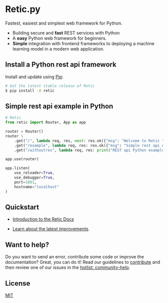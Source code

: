 # Retic.<span></span>py

Fastest, easiest and simplest web framework for Python.

* Building secure and **fast** REST services with Python
* A **easy** Python web framework for beginners.
* **Simple** integration with frontend frameworks to deploying a machine learning model in a modern web application.

## Install a Python rest api framework

Install and update using [Pip](https://pypi.org/):

```sh
# Get the latest stable release of Retic
$ pip install -U retic
```

## Simple rest api example in Python

```Python
# Retic
from retic import Router, App as app

router = Router()
router \
    .get("/", lambda req, res, next: res.ok({"msg": "Welcome to Retic ^^"})) \
    .get("/example", lambda req, res: res.ok({"msg": "Simple rest api example in Python"})) \
    .get("/withoutres", lambda req, res: print("REST api Python example"))

app.use(router)

app.listen(
    use_reloader=True,
    use_debugger=True,
    port=1801,
    hostname="localhost"
)
```

## Quickstart

* [Introduction to the Retic Docs][docs_introduction]

* [Learn about the latest improvements][changelog].

## Want to help?

Do you want to send an error, contribute some code or improve the documentation? Great, you can do it! Read our guidelines to [contribute][contribute] and then review one of our issues in the [hotlist: community-help][hotlist].

## License

[MIT][LICENSE]

[LICENSE]: https://github.com/reticpy/retic/blob/dev_initial_app/LICENSE
[changelog]: https://github.com/reticpy/retic/blob/dev_initial_app/CHANGELOG.md
[contribute]: https://github.com/reticpy/retic/blob/dev_initial_app/CONTRIBUTING.md
[hotlist]: https://github.com/reticpy/retic/labels/hotlist%3A%20community-hel
[docs_introduction]: https://github.com/reticpy/retic/blob/dev_initial_app/docs/es/guide/introduction.md

